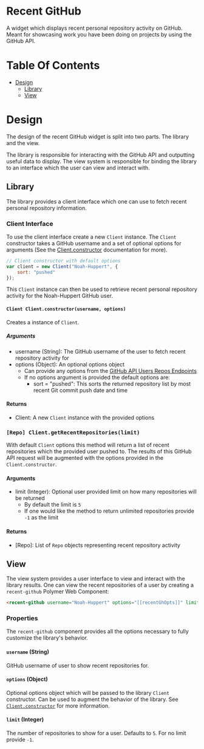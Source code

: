 # Recent GitHub
A widget which displays recent personal repository activity on GitHub. Meant for showcasing work you have been doing on 
projects by using the GitHub API.

# Table Of Contents
- [Design](#design)
    - [Library](#library)
    - [View](#view)

# Design
The design of the recent GitHub widget is split into two parts. The library and the view.  

The library is responsible for interacting with the GitHub API and outputting useful data to display. The view system is 
responsible for binding the library to an interface which the user can view and interact with.

## Library
The library provides a client interface which one can use to fetch recent personal repository information.

### Client Interface
To use the client interface create a new `Client` instance. The `Client` constructor takes a GitHub username and a set 
of optional options for arguments (See the [Client.constructor](#clientconstructor) documentation for more).

```javascript
// Client constructor with default options
var client = new Client("Noah-Huppert", {
    sort: "pushed"
});
```

This `Client` instance can then be used to retrieve recent personal repository activity for the Noah-Huppert GitHub user.  

#### `Client Client.constructor(username, options)`
Creates a instance of `Client`.

##### Arguments
- username (String): The GitHub username of the user to fetch recent repository activity for
- options (Object): An optional options object
    - Can provide any options from the [GitHub API Users Repos Endpoints](https://developer.github.com/v3/repos/#list-your-repositories) 
    - If no options argument is provided the default options are:
        - sort = "pushed": This sorts the returned repository list by most recent Git commit push date and time
        
#### Returns
- Client: A new `Client` instance with the provided options
        
### `[Repo] Client.getRecentRepositories(limit)`
With default `Client` options this method will return a list of recent repositories which the provided user pushed to. 
The results of this GitHub API request will be augmented with the options provided in the `Client.constructor`.

#### Arguments
- limit (Integer): Optional user provided limit on how many repositories will be returned
    - By default the limit is `5`
    - If one would like the method to return unlimited repositories provide `-1` as the limit

#### Returns
- [Repo]: List of `Repo` objects representing recent repository activity

## View
The view system provides a user interface to view and interact with the library results. One can view the recent 
repositories of a user by creating a `recent-github` Polymer Web Component:

```html
<recent-github username="Noah-Huppert" options="[[recentGhOpts]]" limit="7"></recent-github>
```

### Properties
The `recent-github` component provides all the options necessary to fully customize the library's behavior. 

#### `username` (String)
GitHub username of user to show recent repositories for.

#### `options` (Object)
Optional options object which will be passed to the library `Client` constructor. Can be used to augment the behavior of 
the library. See [`Client.constructor`](#clientconstructor) for more information.

#### `limit` (Integer)
The number of repositories to show for a user. Defaults to `5`. For no limit provide `-1`.
